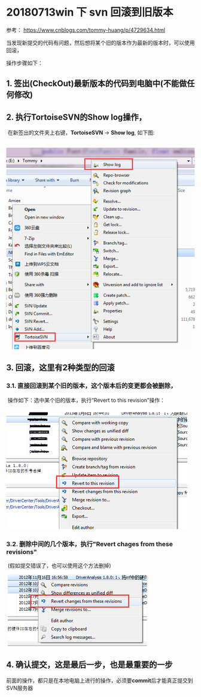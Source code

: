 # 20180713win 下 svn 回滚到旧版本

参考： https://www.cnblogs.com/tommy-huang/p/4729634.html

当发现新提交的代码有问题，然后想将某个旧的版本作为最新的版本时，可以使用回滚，

操作步骤如下：

## 1. 签出(CheckOut)最新版本的代码到电脑中(不能做任何修改)

## 2. 执行TortoiseSVN的Show log操作，

​    在新签出的文件夹上右键，**TortoiseSVN** -> **Show log**, 如下图: 

​     ![img](141134594738006.png)   

##  3. 回滚，这里有2种类型的回滚

###      3.1. 直接回滚到某个旧的版本，这个版本后的变更都会被删除，

​            操作如下：选中某个旧的版本，执行“Revert to this revision”操作：

###             *![img](141140401455096.png)*

###          3.2. 删除中间的几个版本，执行"Revert chages from these revisions"   

​                (假如提交错误了，也可以使用这个方法删掉)

​                ![img](141203221923584.png)

## 4. 确认提交，这是最后一步，也是最重要的一步

​      前面的操作，都只是在本地电脑上进行的操作，必须要**commit**后才能真正提交到SVN服务器



